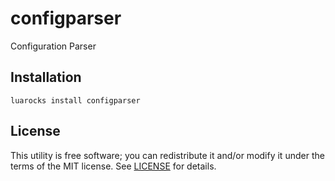 # configparser
Configuration Parser

## Installation
```shell
luarocks install configparser
```

## License
This utility is free software; you can redistribute it and/or modify it under
the terms of the MIT license. See [LICENSE](LICENSE) for details.
